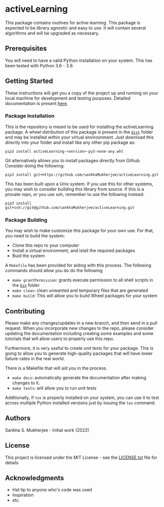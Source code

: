 # activeLearning

This package contains routines for active learning. This package is expected to be library
agnostic and easy to use. It will contain several algorithms and will be upgraded as
necessary.

## Prerequisites

You will need to have a valid Python installation on your system. This has been tested with Python 3.6 - 3.9. 

## Getting Started

These instructions will get you a copy of the project up and running on your local machine for development 
and testing purposes. Detailed documentation is present [here](https://sankhamukherjee.github.io/activeLearning/).

### Package Installation

This is the repository is meant to be used for installing the activeLearning package. 
A wheel dstribution of this package is present in the [`dist`](../master/dist) folder and may be 
installed within your virtual enviroonment. Just download this directly into your folder and install 
like any other pip package as:

`pip3 install activeLearning-<version>-py3-none-any.whl`

Git alternatively allows you to install packages directly from Github. Consider doing the following:

`pip3 install git+https://github.com/sankhaMukherjee/activeLearning.git`

This has been built upon a Unix system. If you use this for other systems, you 
may wish to consider building this library from source.  If this is a 
provate repo, or you use ssh, remember to use the following instead:

`pip3 install git+ssh://git@github.com/sankhaMukherjee/activeLearning.git`

### Package Building

You may wish to make customize this package for your own use. For that, you need to build the system:

 - Clone this repo to your computer
 - Install a virtual enviromnent, and istall the required packages
 - Buid the system

 A `Makefile` has been provided for aiding with this process. The following commands should allow you do do the following

  - `make grantPermission`: grants execute permission to all shell scripts in the [`bin`](../master/bin) folder
  - `make clean`: clean unwanted and temporary files that are generated
  - `make build`: This will allow you to build Wheel packages for your system

## Contributing

Please make any changes/updates in a new branch, and then send in a pull request. When you incorporate new
changes to the repo, please consider updating the documentation including creating some examples and some
tutorials that will allow users to properly use this repo.

Furthermore, it is very useful to create unit tests for your package. This is going to allow you to generate
high-quality packages that will have lower failure-rates in the real world.

There is a Makefile that will aid you in the process.

  - `make docs`: automatically generate the documentation after making changes to it. 
  - `make tests`: will allow you to run unit tests

Additionally, if `tox` is properly installed on your system, you can use it to test across multiple
Python installed versions just by issuing the `tox` command. 

## Authors

Sankha S. Mukherjee - Initial work (2022)

## License

This project is licensed under the MIT License - see the [LICENSE.txt](LICENSE.txt) file for details

## Acknowledgments

 - Hat tip to anyone who's code was used
 - Inspiration
 - etc.
 